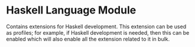 # Haskell Language Module
Contains extensions for Haskell development. This extension can be used as profiles; for example, if Haskell development is needed, then this can be enabled which will also enable all the extension related to it in bulk. 